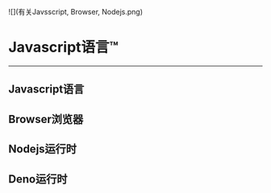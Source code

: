 ![](有关Javsscript, Browser, Nodejs.png)

# Javascript语言™

---

## Javascript语言

## Browser浏览器

## Nodejs运行时

## Deno运行时
